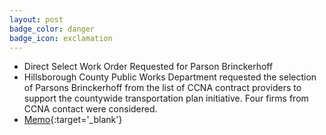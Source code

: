 ```yaml
---
layout: post
badge_color: danger
badge_icon: exclamation
---
```


* Direct Select Work Order Requested for Parson Brinckerhoff 
* Hillsborough County Public Works Department requested the selection of Parsons Brinckerhoff from the list of CCNA contract providers to support the countywide transportation plan initiative. Four firms from CCNA contact were considered.
* [Memo](http://www.hillsboroughcounty.org/DocumentCenter/View/16758){:target='_blank'}
